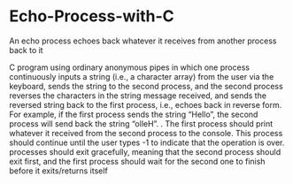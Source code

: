 # Echo-Process-with-C
  An echo process echoes back whatever it receives from another process back to it


C program using ordinary anonymous pipes in which one process continuously inputs a
string (i.e., a character array) from the user via the keyboard, sends the string to the second
process, and the second process reverses the characters in the string message received, and sends
the reversed string back to the first process, i.e., echoes back in reverse form. For example, if the
first process sends the string “Hello”, the second process will send back the string “olleH”.
.
The first process should print whatever it received from the second process to the console. This
process should continue until the user types -1 to indicate that the operation is over. 
processes should exit gracefully, meaning that the second process should exit first, and the first
process should wait for the second one to finish before it exits/returns itself
